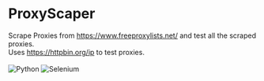 # ProxyScaper
Scrape Proxies from https://www.freeproxylists.net/ and test all the scraped proxies.<br>
Uses https://httpbin.org/ip to test proxies.<br><br>
![Python](https://img.shields.io/badge/python-3670A0?style=for-the-badge&logo=python&logoColor=ffdd54)
![Selenium](https://img.shields.io/badge/Selenium-43B02A?style=for-the-badge&logo=Selenium&logoColor=white)

